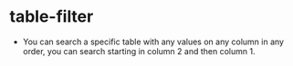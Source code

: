 # table-filter
- You can search a specific table with any values on any column in any order, you can search starting in column 2 and then column 1.
